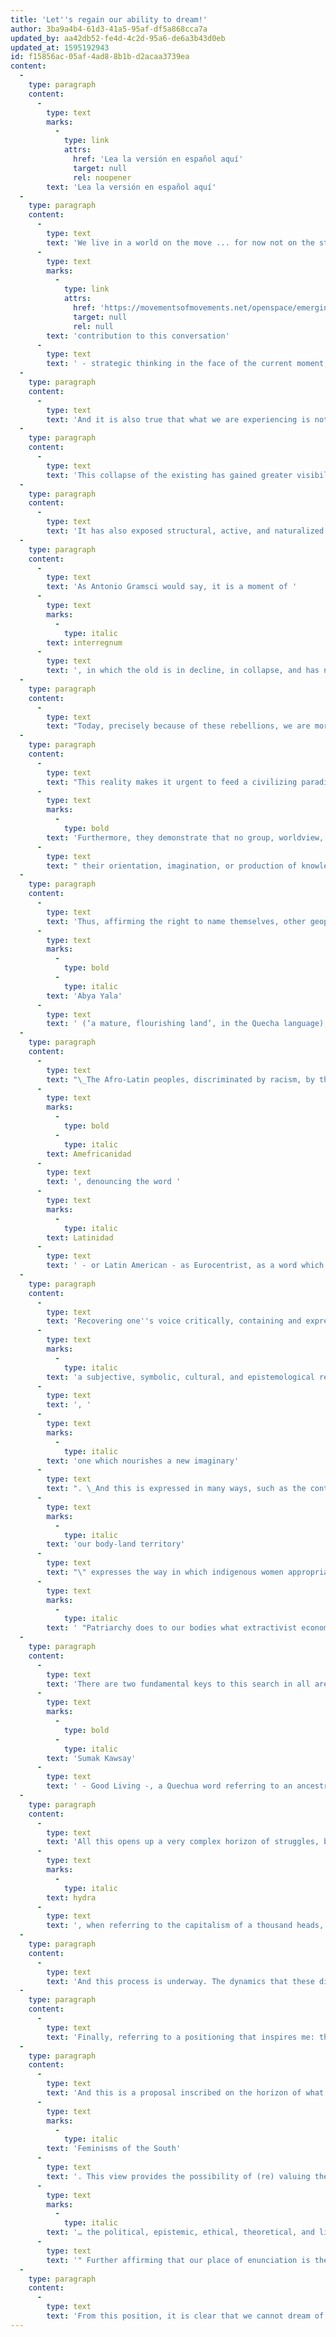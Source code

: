 ```yaml
---
title: 'Let''s regain our ability to dream!'
author: 3ba9a4b4-61d3-41a5-95af-df5a868cca7a
updated_by: aa42db52-fe4d-4c2d-95a6-de6a3b43d0eb
updated_at: 1595192943
id: f15856ac-05af-4ad8-8b1b-d2acaa3739ea
content:
  -
    type: paragraph
    content:
      -
        type: text
        marks:
          -
            type: link
            attrs:
              href: 'Lea la versión en español aquí'
              target: null
              rel: noopener
        text: 'Lea la versión en español aquí'
  -
    type: paragraph
    content:
      -
        type: text
        text: 'We live in a world on the move ... for now not on the streets, but in intense connection, across borders, generating - as Matt Meyer points out in his '
      -
        type: text
        marks:
          -
            type: link
            attrs:
              href: 'https://movementsofmovements.net/openspace/emerging-moments-and-movements'
              target: null
              rel: null
        text: 'contribution to this conversation'
      -
        type: text
        text: ' - strategic thinking in the face of the current moment, and of the moments, uncertain and alarming, that are now coming. It forces us to a moment of introspection, of new critical reflection and shared solidarity in political relations and daily life. It invites us to think beyond what we know, or from what we have learned in this moment of global crisis, which has disrupted all forms of economic, social, subjective, emotional and, of course, political connection.'
  -
    type: paragraph
    content:
      -
        type: text
        text: 'And it is also true that what we are experiencing is not just any crisis: we have called it a civilizational crisis. The Zapatistas call it, accurately, the "collapse of the system", to refer not to a simple crisis, not to an interruption of the existing order in a more or less limited period where, after a while, everything becomes rearranged. It is rather a context of chaos and of climatic and human destruction, expressed in the massive collapse of the dominant system due to its own contradictions, unstoppable aggression against biodiversity, increased injustices and inequalities, hunger, poverty, wars, genocides, ecocides, femicides, state terrorism, and more.'
  -
    type: paragraph
    content:
      -
        type: text
        text: 'This collapse of the existing has gained greater visibility with the COVID-19, evidencing the scandal of inequality, impunity, the rejection of the hegemony of an entrepreneurial and undemocratic subjectivity, which is giving way to conservatism, fundamentalism, and neo-fascism, that now feel empowered.'
  -
    type: paragraph
    content:
      -
        type: text
        text: 'It has also exposed structural, active, and naturalized injustices. It is a global crisis that has exposed human evils and inconsistencies, injustices, not only economic (the poorest, the informal who have lost jobs), the social crisis (entire populations without electricity or water, without systems of health), territorial (extractivism continues, without hearing the cry of nature), sexist and of active gender discrimination (violence, rape, feminicide against women, sex workers, and trans populations). Also, and dramatically, a denied, naturalized injustice that runs through our lives, our bodies, even our horizons of change: racial injustice, in a scandalous form that is embedded in our societies. The dismay and horror with which the entire world witnessed, live, the murder of George Floyd, a black American citizen, revealed not only the arrogance and unlimited impunity of white supremacy, It also forced us to recognize racism, but endemic, in our societies, in our cultures, in our bodies and territories, deeply rooted in the monopoly of western culture. It was exciting to hear, at the recent Global Assembly for the Amazon, one of the indigenous leaders recovering Floyd''s cry: "The Amazon is crying: I can''t breathe" -'
  -
    type: paragraph
    content:
      -
        type: text
        text: 'As Antonio Gramsci would say, it is a moment of '
      -
        type: text
        marks:
          -
            type: italic
        text: interregnum
      -
        type: text
        text: ', in which the old is in decline, in collapse, and has not yet died. And the new is emerging, recovering what may be ways of foreshadowing other possible worlds, as stated by the World Social Forum. And it is expressed in the resistances, the rebellions, the mobilizations, the new subjectivities, the enormous ethnic, racial, sexual, and gender diversities, and new actors on the move, resisting returning to that normality that brought us here. A normality that wants to continue being and is expressed in a brutal way: obscurantisms, violence, fundamentalisms, violation of human rights, feminicides, extractivisms, and the destruction of the Amazon… All morbid symptoms of the ruthless attempt to continue its “normality” of accumulation by dispossession, of lands, bodies, and territories, and to deepen contempt for human rights and the rights of Mother Earth.'
  -
    type: paragraph
    content:
      -
        type: text
        text: "Today, precisely because of these rebellions, we are more, and we are territorial and global, and we are feminists, ecologists, afro-latinos, indigenous people, peasants, more inclusive \_trade unionists, artists, youth, engaged in this process of movements of movements, recovering many other axes of hierarchy, that express the multidimensionality and intersectionality of the resistances, showing how social injustices are fed back from multiple milestones of exclusion, due to race, class, gender, sexuality, age, territory, disrespect for Mother Earth."
  -
    type: paragraph
    content:
      -
        type: text
        text: "This reality makes it urgent to feed a civilizing paradigm shift, recovering and building other imaginaries in our ways of organizing, thinking, perceiving ourselves and others, to locate the conditions to continue expanding and feeding the movements of movements, anchored In a pluriversal perspective, that recognizes and legitimizes all other possible worlds, that seeks the sustainability of life, that fights for a life that deserves to be lived, that builds intercultural dialogues, that bets on a life that deserves to be lived. Indigenous worldviews, black worldviews, have enriched the horizon with a set of new epistemic, theoretical, and political categories, emerged and nurtured by experiences and imaginary of non-western life, complicating understanding \_by recovering words that have their own meanings and revaluating denied realities, which so far had appeared to be non-existent. In doing so, they confront epistemic violence and structural racism that has historically kept them subordinate. "
      -
        type: text
        marks:
          -
            type: bold
        text: 'Furthermore, they demonstrate that no group, worldview, or ethnic group has the right to impose'
      -
        type: text
        text: " their orientation, imagination, or production of knowledge. \_And, even less, to assume these knowledges are those that arrogate the centrality of their power."
  -
    type: paragraph
    content:
      -
        type: text
        text: 'Thus, affirming the right to name themselves, other geopolitical keys are generated, rejecting categories seen as imposed and finding those that give more account of their reality, their feelings, their subjectivities, and that express political, historical, and epistemological positions. This is the case of the recovered use of '
      -
        type: text
        marks:
          -
            type: bold
          -
            type: italic
        text: 'Abya Yala'
      -
        type: text
        text: ' (‘a mature, flourishing land’, in the Quecha language), alluding to a different geopolitical perspective than the way in which the colonizers defined the constitution of Latin America. Abya Yala is part of a living movement, which reinterprets history, recovers one''s memories, connects sensibilities, and fights for the affirmation of territories, as a symbol of identity and a respect for the land that we inhabit, giving another sense of unity and belonging. The recovery of Abya Yala is undoubtedly a decolonizing act. Abya Yala''s feminisms contribute to this construction, recovering all the diverse struggles, the spaces of rebellion, the intercultural and multinational forms of connection.'
  -
    type: paragraph
    content:
      -
        type: text
        text: "\_The Afro-Latin peoples, discriminated by racism, by the denial of their origins, also confront the imposition of history, memory, and colonizing language, raising new ways of appointing themselves. Thus, Lelia Gonzales, a Brazilian black feminist (one of the first to place the importance of the interrelation between racism, sexism, classism in the lives of women) contributed the concept of "
      -
        type: text
        marks:
          -
            type: bold
          -
            type: italic
        text: Amefricanidad
      -
        type: text
        text: ', denouncing the word '
      -
        type: text
        marks:
          -
            type: italic
        text: Latinidad
      -
        type: text
        text: ' - or Latin American - as Eurocentrist, as a word which neglects or underestimates or denies the black and indigenous dimensions in the construction of this continent.'
  -
    type: paragraph
    content:
      -
        type: text
        text: 'Recovering one''s voice critically, containing and expressing - in other words - experiences of oppression, exclusion, and resistance, is undoubtedly '
      -
        type: text
        marks:
          -
            type: italic
        text: 'a subjective, symbolic, cultural, and epistemological revolution'
      -
        type: text
        text: ', '
      -
        type: text
        marks:
          -
            type: italic
        text: 'one which nourishes a new imaginary'
      -
        type: text
        text: ". \_And this is expressed in many ways, such as the contributions of indigenous feminists from their vision, to some of the key feminist categories such as the recognition of the body as a political place, a holder of rights, to its ability to decide, to not be violated, not starving, to a healthy planet, etc. The slogan \"... "
      -
        type: text
        marks:
          -
            type: italic
        text: 'our body-land territory'
      -
        type: text
        text: "\" expresses the way in which indigenous women appropriate, transform, and give greater meaning to the fight for the rights of the body and to the fight for the defence of the territory, which is dramatically threatened by dispossession, extractivism, forced migrations and the same violence against them \_within their territories, as stated by Lorena Cabnal, indigenous Guatemalan of communitarian feminism. The articulation between all these dimensions is expressed in the phrase of one of the posters in mobilizations of indigenous feminists:"
      -
        type: text
        marks:
          -
            type: italic
        text: ' "Patriarchy does to our bodies what extractivist economies do to our territories."'
  -
    type: paragraph
    content:
      -
        type: text
        text: 'There are two fundamental keys to this search in all areas of our experiences and experiences, enhanced in an intercultural key: the recognition of our vulnerability as human beings, of our interdependence, breaking the egocentric, masculine, racist, and heterosexual individualism of patriarchal and colonial capitalism. And the recognition of our condition of eco / dependency, with nature and the planet as a whole. Another recovered contribution is that of '
      -
        type: text
        marks:
          -
            type: bold
          -
            type: italic
        text: 'Sumak Kawsay'
      -
        type: text
        text: ' - Good Living -, a Quechua word referring to an ancestral worldview of life, which affirms the collective nature of the realization of the human being and the right to a harmonious, balanced, ecological, and ethical life, which confronts the individualistic, unbalanced, and unethical capitalist development model that does not look for the well-being of human beings but prioritises accumulation and profit. Undoubtedly, these approaches are also unfinished processes, which allow us to define what is good living also for women and sexual diversities, and the rights of women to decide on their own bodies, and everything that prevents the infiltration of patriarchy.'
  -
    type: paragraph
    content:
      -
        type: text
        text: 'All this opens up a very complex horizon of struggles, because one dimension of the crisis cannot be confronted without simultaneously attacking the others. And that is something that requires space and cumulative force. In this long time, only this connection of intersecting and articulated agendas and aspirations will strengthen horizons and strategies towards profound changes. Turning again to the Zapatistas and their image of the '
      -
        type: text
        marks:
          -
            type: italic
        text: hydra
      -
        type: text
        text: ', when referring to the capitalism of a thousand heads, it is clear that it is not strategically enough to defeat one, because it grows again or is filled by the onslaught of the others ... that is, capitalism is not defeated with a single blow, or in a short time. Faced with the collapse of what exists, it is urgent to constantly nourish a change of civilizing paradigm and the emergence of other parameters for the ways of organizing, thinking, and perceiving ourselves and others.'
  -
    type: paragraph
    content:
      -
        type: text
        text: 'And this process is underway. The dynamics that these diverse, vibrant voices place, questioning a world dominated by values ​​of profit and usury and not of well-being and care, are crucial at this time, enriching a horizon of change. And they lead us to "rethink our dance", permanently, dramatically expanding the transformation agendas to collective and connective action, evidencing - even more profoundly - the paradigm shift that these contributions bring.'
  -
    type: paragraph
    content:
      -
        type: text
        text: 'Finally, referring to a positioning that inspires me: that the political and vital horizon of feminisms is an evident and unquestionable reality in the world. Its presence and contribution in Latin America is particularly visible, mobilized, diverse, transgressive, massive, young. For the same reason, it is destabilizing of the existing sexual and social structures. For this reason, patriarchal forces are trying to resist it with increasing violence. But we know that patriarchy does not act alone. So these struggles, making women''s voices and proposals visible, are not only related to women''s rights. Their agendas, broad and intersecting, are oriented to the urgent articulation of the multiple struggles around gender, racial, sexual, economic, political, cultural, subjective, and emotional issues, from where they opt for change - and to recover the ability to dream.'
  -
    type: paragraph
    content:
      -
        type: text
        text: 'And this is a proposal inscribed on the horizon of what we call '
      -
        type: text
        marks:
          -
            type: italic
        text: 'Feminisms of the South'
      -
        type: text
        text: '. This view provides the possibility of (re) valuing the knowledge practices of those who live beyond modern western rationality, valuing, as Xochitl Leyva affirms : “'
      -
        type: text
        marks:
          -
            type: italic
        text: '… the political, epistemic, ethical, theoretical, and life contributions of those who have supported rebellions, resistance, insurrectional mobilization patterns and anti-systemic, anti-patriarchal, anti-racist, anti-imperialist movements at different times and parts of the world.'
      -
        type: text
        text: '" Further affirming that our place of enunciation is the South, understood not as a geographical place but as an action and condition of subject that gives fundamental importance to our local ways of developing practices and building knowledge.'
  -
    type: paragraph
    content:
      -
        type: text
        text: 'From this position, it is clear that we cannot dream of changing patriarchy if we do not demonstrate its scandalous alliance with capitalism and coloniality. This way of seeing undoubtedly enriches and expands the dynamics and articulations, permanently enriched from its intrinsic connection with the movements of movements.'
---
```

